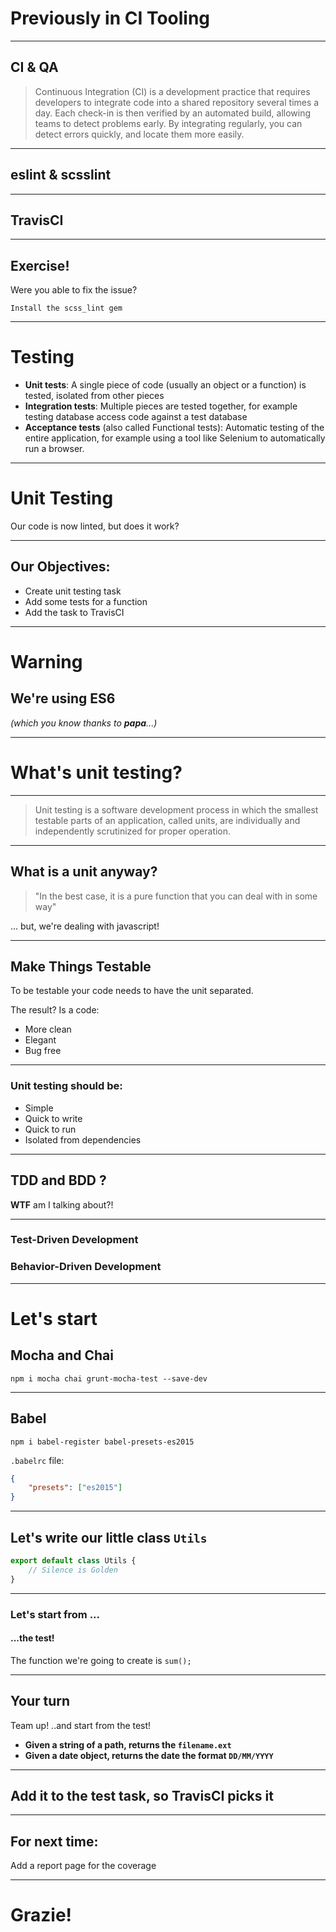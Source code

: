 # Previously in CI Tooling

----

## CI & QA

> Continuous Integration (CI) is a development practice that requires developers to integrate code into a shared repository several times a day. Each check-in is then verified by an automated build, allowing teams to detect problems early.
By integrating regularly, you can detect errors quickly, and locate them more easily.

----

## eslint & scsslint

----

<!-- .slide data-backgrund="#4EC595" class="orange-slide" -->

## TravisCI

----

## Exercise!

Were you able to fix the issue?

```
Install the scss_lint gem
```

---

# Testing

- **Unit tests**: A single piece of code (usually an object or a function) is tested, isolated from other pieces
- **Integration tests**: Multiple pieces are tested together, for example testing database access code against a test database
- **Acceptance tests** (also called Functional tests): Automatic testing of the entire application, for example using a tool like Selenium to automatically run a browser.

----

# Unit Testing

Our code is now linted, but does it work?


----

## Our Objectives:

- Create unit testing task
- Add some tests for a function
- Add the task to TravisCI

---

<!-- .slide: data-background="#E5623D" data-transition="zoom" class="orange-slide" -->
# Warning

## We're using ES6
*(which you know thanks to **papa**...)*

---

# What's unit testing?

----

>Unit testing is a software development process in which the smallest testable parts of an application, called units, are individually and independently scrutinized for proper operation.

----

## What is a unit anyway? 

> "In the best case, it is a pure function that you can deal with in some way"

... but, we're dealing with javascript!

---

## Make Things Testable

To be testable your code needs to have the unit separated.

The result? Is a code:

- More clean
- Elegant
- Bug free

----

### Unit testing should be:

- Simple
- Quick to write
- Quick to run
- Isolated from dependencies


----

## TDD and BDD ?

**WTF** am I talking about?!

----

### Test-Driven Development
### Behavior-Driven Development

---

# Let's start

## Mocha and Chai

```
npm i mocha chai grunt-mocha-test --save-dev
```

----

## Babel

```
npm i babel-register babel-presets-es2015
```

`.babelrc` file: 

```json
{
    "presets": ["es2015"]
}
```

----

## Let's write our little class `Utils`

```javascript
export default class Utils {
    // Silence is Golden
}
```

----

### Let's start from ...
#### ...the test!

The function we're going to create is `sum();`

---

## Your turn

Team up! ..and start from the test!

- **Given a string of a path, returns the `filename.ext`**
- **Given a date object, returns the date the format `DD/MM/YYYY`**

---

## Add it to the test task, so TravisCI picks it

---

## For next time:

Add a report page for the coverage

---

# Grazie! 
